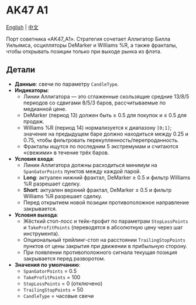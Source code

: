 # AK47 A1
[English](README.md) | [中文](README_cn.md)

Порт советника «AK47_A1». Стратегия сочетает Аллигатор Билла Уильямса, осцилляторы DeMarker и Williams %R, а также фракталы, чтобы открывать позиции только при выходе рынка из флэта.

## Детали
- **Данные**: свечи по параметру `CandleType`.
- **Индикаторы**:
  - Линии Аллигатора — это сглаженные скользящие средние 13/8/5 периодов со сдвигами 8/5/3 баров, рассчитываемые по медианной цене.
  - DeMarker (период 13) должен быть ≥ 0.5 для покупок и ≤ 0.5 для продаж.
  - Williams %R (период 14) нормализуется к диапазону `[0;1]`; значение на предыдущем баре должно находиться между 0.25 и 0.75, чтобы фильтровать перекупленность/перепроданность.
  - Фракталы ищутся по последним 5 экстремумам и считаются «свежими» в течение трёх баров.
- **Условия входа**:
  - Линии Аллигатора должны расходиться минимум на `SpanGatorPoints` пунктов между каждой парой.
  - **Long**: актуален нижний фрактал, DeMarker ≥ 0.5 и фильтр Williams %R разрешает сделку.
  - **Short**: актуален верхний фрактал, DeMarker ≤ 0.5 и фильтр Williams %R разрешает сделку.
  - Перед открытием новой позиции противоположное направление закрывается.
- **Условия выхода**:
  - Жёсткий стоп-лосс и тейк-профит по параметрам `StopLossPoints` и `TakeProfitPoints` (переводятся в абсолютную цену через шаг инструмента).
  - Опциональный трейлинг-стоп на расстоянии `TrailingStopPoints` пунктов от цены закрытия при движении в прибыльную сторону.
  - При появлении противоположного сигнала текущая позиция закрывается перед разворотом.
- **Значения по умолчанию**:
  - `SpanGatorPoints` = 0.5
  - `TakeProfitPoints` = 100
  - `StopLossPoints` = 0 (отключено)
  - `TrailingStopPoints` = 50
  - `CandleType` = часовые свечи

